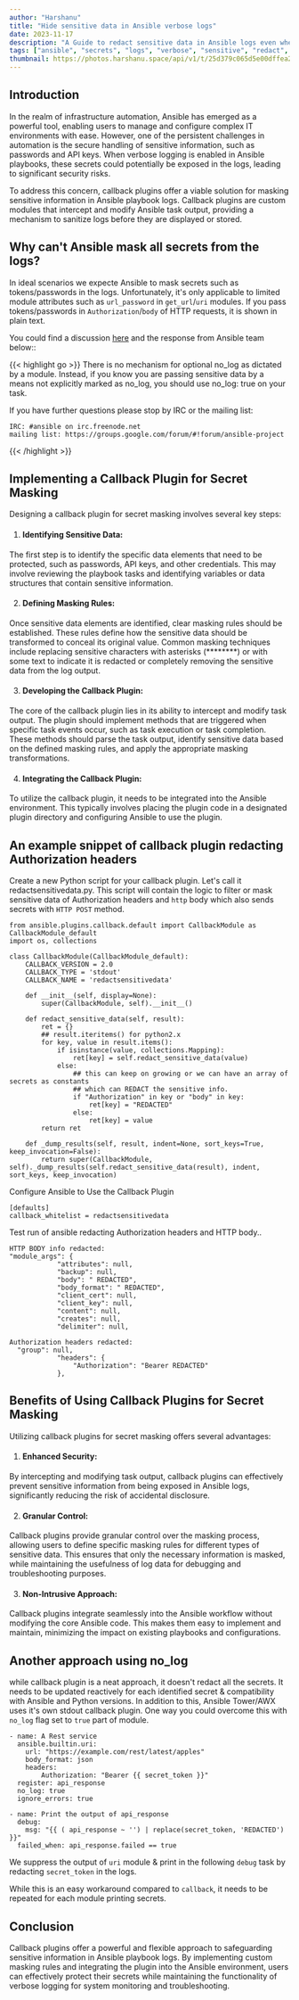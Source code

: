 ```yaml
---
author: "Harshanu"
title: "Hide sensitive data in Ansible verbose logs"
date: 2023-11-17
description: "A Guide to redact sensitive data in Ansible logs even when verbose flags are turned on"
tags: ["ansible", "secrets", "logs", "verbose", "sensitive", "redact", "debug", "callback"]
thumbnail: https://photos.harshanu.space/api/v1/t/25d379c065d5e00dffea28754ac7330271fa0b64/2zwabhu7/fit_1280
---
```


## Introduction
In the realm of infrastructure automation, Ansible has emerged as a powerful tool, enabling users to manage and configure complex IT environments with ease. However, one of the persistent challenges in automation is the secure handling of sensitive information, such as passwords and API keys. When verbose logging is enabled in Ansible playbooks, these secrets could potentially be exposed in the logs, leading to significant security risks.

To address this concern, callback plugins offer a viable solution for masking sensitive information in Ansible playbook logs. Callback plugins are custom modules that intercept and modify Ansible task output, providing a mechanism to sanitize logs before they are displayed or stored.

## Why can't Ansible mask all secrets from the logs?
In ideal scenarios we expecte Ansible to mask secrets such as tokens/passwords in the logs. Unfortunately, it's only applicable to limited module attributes such as `url_password` in `get_url`/`uri` modules. If you pass tokens/passwords in `Authorization`/`body` of HTTP requests, it is shown in plain text. 

You could find a discussion [here](https://github.com/ansible/ansible/issues/73048) and the response from Ansible team below::

{{< highlight go >}}
There is no mechanism for optional no_log as dictated by a module. Instead, if you know you are passing sensitive data by a means not explicitly marked as no_log, you should use no_log: true on your task.

If you have further questions please stop by IRC or the mailing list:

    IRC: #ansible on irc.freenode.net
    mailing list: https://groups.google.com/forum/#!forum/ansible-project

{{< /highlight >}}

## Implementing a Callback Plugin for Secret Masking

Designing a callback plugin for secret masking involves several key steps:

1. #### Identifying Sensitive Data: 
The first step is to identify the specific data elements that need to be protected, such as passwords, API keys, and other credentials. This may involve reviewing the playbook tasks and identifying variables or data structures that contain sensitive information.

2. #### Defining Masking Rules: 
Once sensitive data elements are identified, clear masking rules should be established. These rules define how the sensitive data should be transformed to conceal its original value. Common masking techniques include replacing sensitive characters with asterisks (********) or with some text to indicate it is redacted or completely removing the sensitive data from the log output.

3. #### Developing the Callback Plugin: 
The core of the callback plugin lies in its ability to intercept and modify task output. The plugin should implement methods that are triggered when specific task events occur, such as task execution or task completion. These methods should parse the task output, identify sensitive data based on the defined masking rules, and apply the appropriate masking transformations.

4. #### Integrating the Callback Plugin: 
To utilize the callback plugin, it needs to be integrated into the Ansible environment. This typically involves placing the plugin code in a designated plugin directory and configuring Ansible to use the plugin.

## An example snippet of callback plugin redacting Authorization headers

Create a new Python script for your callback plugin. Let's call it redactsensitivedata.py. This script will contain the logic to filter or mask sensitive data of Authorization headers and `http` body which also sends secrets with `HTTP POST` method.

```shell
from ansible.plugins.callback.default import CallbackModule as CallbackModule_default
import os, collections

class CallbackModule(CallbackModule_default):
    CALLBACK_VERSION = 2.0
    CALLBACK_TYPE = 'stdout'
    CALLBACK_NAME = 'redactsensitivedata'

    def __init__(self, display=None):
        super(CallbackModule, self).__init__()

    def redact_sensitive_data(self, result):
        ret = {}
        ## result.iteritems() for python2.x
        for key, value in result.items():
            if isinstance(value, collections.Mapping):
                ret[key] = self.redact_sensitive_data(value)
            else:
                ## this can keep on growing or we can have an array of secrets as constants
                ## which can REDACT the sensitive info. 
                if "Authorization" in key or "body" in key:
                    ret[key] = "REDACTED"
                else:
                    ret[key] = value
        return ret

    def _dump_results(self, result, indent=None, sort_keys=True, keep_invocation=False):
        return super(CallbackModule, self)._dump_results(self.redact_sensitive_data(result), indent, sort_keys, keep_invocation)
```

Configure Ansible to Use the Callback Plugin

```shell
[defaults]
callback_whitelist = redactsensitivedata
```

Test run of ansible redacting Authorization headers and HTTP body..
```shell
HTTP BODY info redacted:
"module_args": {
            "attributes": null, 
            "backup": null, 
            "body": " REDACTED", 
            "body_format": " REDACTED", 
            "client_cert": null, 
            "client_key": null, 
            "content": null, 
            "creates": null, 
            "delimiter": null, 
 
Authorization headers redacted:
  "group": null, 
            "headers": {
                "Authorization": "Bearer REDACTED"
            }, 
```

## Benefits of Using Callback Plugins for Secret Masking

Utilizing callback plugins for secret masking offers several advantages:

1. #### Enhanced Security: 
By intercepting and modifying task output, callback plugins can effectively prevent sensitive information from being exposed in Ansible logs, significantly reducing the risk of accidental disclosure.

2. #### Granular Control: 
Callback plugins provide granular control over the masking process, allowing users to define specific masking rules for different types of sensitive data. This ensures that only the necessary information is masked, while maintaining the usefulness of log data for debugging and troubleshooting purposes.

3. #### Non-Intrusive Approach: 
Callback plugins integrate seamlessly into the Ansible workflow without modifying the core Ansible code. This makes them easy to implement and maintain, minimizing the impact on existing playbooks and configurations.


## Another approach using no_log

while callback plugin is a neat approach, it doesn't redact all the secrets. It needs to be updated reactively for each identified secret & compatibility with Ansible and Python versions. In addition to this, Ansible Tower/AWX uses it's own stdout callback plugin. One way you could overcome this with `no_log` flag set to `true` part of module. 

```shell
- name: A Rest service
  ansible.builtin.uri:
    url: "https://example.com/rest/latest/apples"
    body_format: json
    headers:
        Authorization: "Bearer {{ secret_token }}"
  register: api_response
  no_log: true
  ignore_errors: true  

- name: Print the output of api_response
  debug:
    msg: "{{ ( api_response ~ '') | replace(secret_token, 'REDACTED') }}"
  failed_when: api_response.failed == true
```

We suppress the output of `uri` module & print in the following `debug` task by redacting `secret_token` in the logs. 

While this is an easy workaround compared to `callback`, it needs to be repeated for each module printing secrets. 

## Conclusion

Callback plugins offer a powerful and flexible approach to safeguarding sensitive information in Ansible playbook logs. By implementing custom masking rules and integrating the plugin into the Ansible environment, users can effectively protect their secrets while maintaining the functionality of verbose logging for system monitoring and troubleshooting.